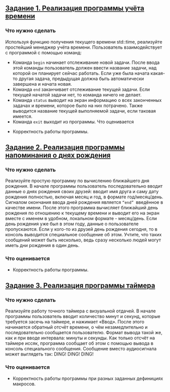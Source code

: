 ## [Задание 1. Реализация программы учёта времени](https://github.com/LostDit/Lab-24.5/blob/master/Task%201/Task%201.cpp)
### Что нужно сделать
Используя функцию получения текущего времени std::time, реализуйте простейший менеджер учёта времени.
Пользователь взаимодействует с программой с помощью команд:
- Команда `begin` начинает отслеживание новой задачи. После ввода этой команды пользователь должен ввести название задачи, над которой он планирует сейчас работать. Если уже была начата какая-то другая задача, предыдущая должна быть автоматически завершена и начата новая.
- Команда `end` заканчивает отслеживание текущей задачи. Если текущей начатой задачи нет, то команда ничего не делает.
- Команда `status` выводит на экран информацию о всех законченных задачах и времени, которое было на них потрачено. Также выводится название текущей выполняемой задачи, если таковая имеется.
- Команда `exit` выходит из программы.
Что оценивается
* Корректность работы программы.


## [Задание 2. Реализация программы напоминания о днях рождения]()
### Что нужно сделать
Реализуйте простую программу по вычислению ближайшего дня рождения.
В начале программы пользователь последовательно вводит данные о днях рождения своих друзей: вводит имя друга и саму дату рождения полностью, включая месяц и год, в формате год/месяц/день. Сигналом окончания ввода дней рождения является `“end” `введённое в качестве имени.
После этого программа вычисляет ближайший день рождения по отношению к текущему времени и выводит его на экран вместе с именем в удобном, локальном формате - месяц/день. Если день рождения уже был в этом году, данные о пользователе пропускаются. Если у кого-то из друзей день рождения сегодня, то в консоль выводится специальное сообщение об этом. Учтите, что таких сообщений может быть несколько, ведь сразу несколько людей могут иметь дни рождения в один день.
### Что оценивается
* Корректность работы программы.


## [Задание 3. Реализация программы таймера]()
### Что нужно сделать
Реализуйте работу точного таймера с визуальной отдачей.
В начале программы пользователь вводит количество минут и секунд, которые требуется засечь на таймере, и нажимает «Ввод».
После этого начинается обратный отсчёт времени, о чём незамедлительно и последовательно сообщается пользователю. Формат вывода такой же, как и при вводе интервала: минуты и секунды.
Как только отсчёт на таймере иссяк, программа сообщает об этом с помощью вывода в консоль специального сообщения. Сообщение вместо аудиосигнала может выглядеть так: DING! DING! DING!
### Что оценивается
* Корректность работы программы при разных заданных дефинициях макросов.
